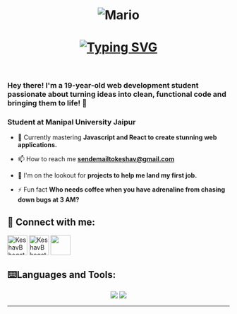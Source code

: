<h1 align="center">
  <img src="https://user-images.githubusercontent.com/74038190/225813708-98b745f2-7d22-48cf-9150-083f1b00d6c9.gif" alt="Mario" />
</h1>
<h1 align="center"><a href="https://git.io/typing-svg"><img src="https://readme-typing-svg.herokuapp.com?font=Fira+Code&duration=2300&pause=1000&color=F70202&width=435&lines=Hello+World!+I+Am+Keshav+Bhagat" alt="Typing SVG" /></a></h1>

<br/>
<h3 align="left"> Hey there! I'm a 19-year-old web development student passionate about turning ideas into clean, functional code and bringing them to life! 🚀</h3>
<h3>Student at Manipal University Jaipur</h3>

- 🔭 Currently mastering **Javascript and React to create stunning web applications.**

- 📫 How to reach me **sendemailtokeshav@gmail.com**

- 🤝 I'm on the lookout for **projects to help me land my first job.**

- ⚡ Fun fact **Who needs coffee when you have adrenaline from chasing down bugs at 3 AM?**

<h2 align="left">📨 Connect with me:</h2>
<p align="left">
 <a href="mailto:sendemailtokeshav@gmail.com" target="_blank"><img align="center" src="https://skillicons.dev/icons?i=gmail" alt="KeshavBhagat" width="45" height="45"/></a>
   <a href="https://x.com/KeshavBhagat09" target="blank"><img align="center" src="https://skillicons.dev/icons?i=twitter" alt="KeshavBhagat" width="45" height="45"/></a>
   <a href="https://www.linkedin.com/in/keshav-bhagat-20631a314/" target="blank"><img align="center" src="https://skillicons.dev/icons?i=linkedin" width="45" height="45"/></a>
  
</p>

<h2 align="left">⌨️Languages and Tools:</h2>
<div align = "center">
          <img src="https://skillicons.dev/icons?i=html,css,javascript,git,github,figma,mongodb,npm,postman,react,nodejs,redux,replit,wordpress,bootstrap" />
              <img src="https://skillicons.dev/icons?i=androidstudio,python,javascript,ubuntu,mysql,tailwind,threejs,vite,bash,vscode" /><br>
<div/>

<hr>

